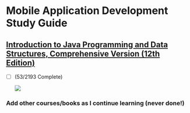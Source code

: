 # Mobile Application Development Study Guide

## [Introduction to Java Programming and Data Structures, Comprehensive Version (12th Edition)](https://www.amazon.com/Introduction-Programming-Structures-Comprehensive-Version/dp/0136520235)
- [ ] (53/2193 Complete)

  ![](https://geps.dev/progress/2.4167?dangerColor=800000&warningColor=ff9900&successColor=006600)


  
### Add other courses/books as I continue learning (never done!)




